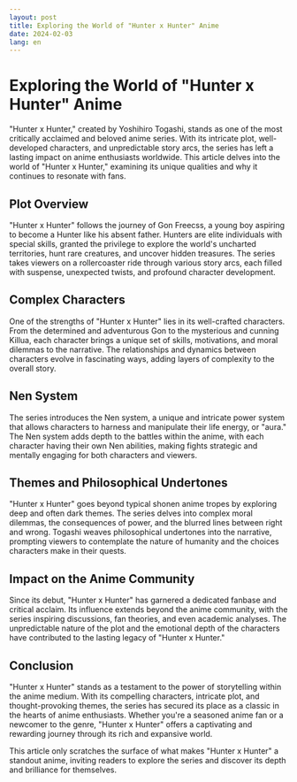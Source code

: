 ```yaml
---
layout: post
title: Exploring the World of "Hunter x Hunter" Anime
date: 2024-02-03
lang: en
---
```


# Exploring the World of "Hunter x Hunter" Anime

"Hunter x Hunter," created by Yoshihiro Togashi, stands as one of the most critically acclaimed and beloved anime series. With its intricate plot, well-developed characters, and unpredictable story arcs, the series has left a lasting impact on anime enthusiasts worldwide. This article delves into the world of "Hunter x Hunter," examining its unique qualities and why it continues to resonate with fans.

## Plot Overview

"Hunter x Hunter" follows the journey of Gon Freecss, a young boy aspiring to become a Hunter like his absent father. Hunters are elite individuals with special skills, granted the privilege to explore the world's uncharted territories, hunt rare creatures, and uncover hidden treasures. The series takes viewers on a rollercoaster ride through various story arcs, each filled with suspense, unexpected twists, and profound character development.

## Complex Characters

One of the strengths of "Hunter x Hunter" lies in its well-crafted characters. From the determined and adventurous Gon to the mysterious and cunning Killua, each character brings a unique set of skills, motivations, and moral dilemmas to the narrative. The relationships and dynamics between characters evolve in fascinating ways, adding layers of complexity to the overall story.

## Nen System

The series introduces the Nen system, a unique and intricate power system that allows characters to harness and manipulate their life energy, or "aura." The Nen system adds depth to the battles within the anime, with each character having their own Nen abilities, making fights strategic and mentally engaging for both characters and viewers.

## Themes and Philosophical Undertones

"Hunter x Hunter" goes beyond typical shonen anime tropes by exploring deep and often dark themes. The series delves into complex moral dilemmas, the consequences of power, and the blurred lines between right and wrong. Togashi weaves philosophical undertones into the narrative, prompting viewers to contemplate the nature of humanity and the choices characters make in their quests.

## Impact on the Anime Community

Since its debut, "Hunter x Hunter" has garnered a dedicated fanbase and critical acclaim. Its influence extends beyond the anime community, with the series inspiring discussions, fan theories, and even academic analyses. The unpredictable nature of the plot and the emotional depth of the characters have contributed to the lasting legacy of "Hunter x Hunter."

## Conclusion

"Hunter x Hunter" stands as a testament to the power of storytelling within the anime medium. With its compelling characters, intricate plot, and thought-provoking themes, the series has secured its place as a classic in the hearts of anime enthusiasts. Whether you're a seasoned anime fan or a newcomer to the genre, "Hunter x Hunter" offers a captivating and rewarding journey through its rich and expansive world.

This article only scratches the surface of what makes "Hunter x Hunter" a standout anime, inviting readers to explore the series and discover its depth and brilliance for themselves.

